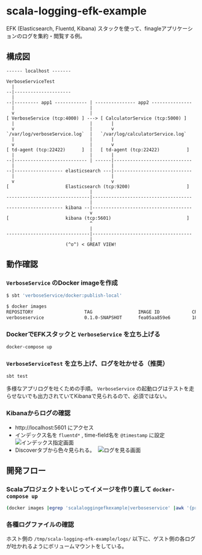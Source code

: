 # scala-logging-efk-example
EFK (Elasticsearch, Fluentd, Kibana) スタックを使って、finagleアプリケーションのログを集約・閲覧する例。

## 構成図
```
------ localhost -------

VerboseServiceTest
  |
--|---------------------
  |
--|--------- app1 ------------ | --------------- app2 ---------------
  |                            |
  v                            |
[ VerboseService (tcp:4000) ] ---> [ CalculatorService (tcp:5000) ]
  |                            |       |
  v                            |       v
`/var/log/verboseService.log`  |   `/var/log/calculatorService.log`
  |                            |       |
  v                            |       v
[ td-agent (tcp:22422)      ]  |   [ td-agent (tcp:22422)          ]
  |                            |       |
--|--------------------------- | ------|-----------------------------
  |                                    |
--|------------------ elasticsearch ---|-----------------------------
  |                                    |
  v                                    v
[                     Elasticsearch (tcp:9200)                     ]
                               |
-------------------------------|-------------------------------------
                               |
--------------------- kibana --|-------------------------------------
                               v
[                     kibana (tcp:5601)                            ]
                               ^
                               |
-------------------------------|-------------------------------------
                               |
                      (^o^) < GREAT VIEW!
```

## 動作確認

### `VerboseService` のDocker imageを作成
```bash
$ sbt 'verboseService/docker:publish-local'

$ docker images
REPOSITORY                   TAG                 IMAGE ID            CREATED             SIZE
verboseservice               0.1.0-SNAPSHOT      fea05aa859e6        18 minutes ago      215 MB
```

### DockerでEFKスタックと `VerboseService` を立ち上げる
```bash
docker-compose up
```

### `VerboseServiceTest` を立ち上げ、ログを吐かせる（推奨）
```bash
sbt test
```
多様なアプリログを吐くための手順。 `VerboseService` の起動ログはテストを走らせないでも出力されていてKibanaで見られるので、必須ではない。

### Kibanaからログの確認
- http://localhost:5601 にアクセス
- インデックス名を `fluentd*` , time-field名を `@timestamp` に設定
  ![インデックス指定画面](https://cloud.githubusercontent.com/assets/498788/22278137/6486a90a-e304-11e6-89f2-a24a59d9a803.png)
- Discoverタブから色々見られる。
  ![ログを見る画面](https://cloud.githubusercontent.com/assets/498788/22278127/53ee53b8-e304-11e6-8e85-ae6a09f26bbd.png)
    
## 開発フロー

### Scalaプロジェクトをいじってイメージを作り直して `docker-compose up`
```bash
(docker images |egrep 'scalaloggingefkexample|verboseservice' |awk '{print $3}' |xargs docker rmi -f) && docker-compose rm && sbt 'verboseService/docker:publish-local' && docker-compose up --build
```

### 各種ログファイルの確認
ホスト側の `/tmp/scala-logging-efk-example/logs/` 以下に、ゲスト側の各ログが吐かれるようにボリュームマウントをしている。
